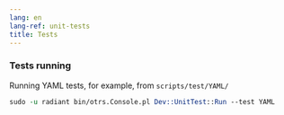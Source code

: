 ```yaml
---
lang: en
lang-ref: unit-tests
title: Tests
---
```


### Tests running

Running YAML tests, for example, from `scripts/test/YAML/`

```perl
sudo -u radiant bin/otrs.Console.pl Dev::UnitTest::Run --test YAML
```
